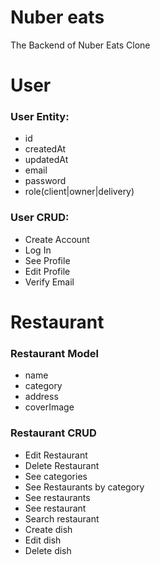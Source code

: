 # Nuber eats

The Backend of Nuber Eats Clone

# User

### User Entity:

- id
- createdAt
- updatedAt
- email
- password
- role(client|owner|delivery)

### User CRUD:

- Create Account
- Log In
- See Profile
- Edit Profile
- Verify Email

# Restaurant

### Restaurant Model

- name
- category
- address
- coverImage

### Restaurant CRUD

- Edit Restaurant
- Delete Restaurant
- See categories
- See Restaurants by category
- See restaurants
- See restaurant
- Search restaurant
- Create dish
- Edit dish
- Delete dish
